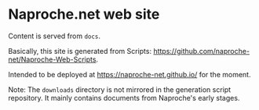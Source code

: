 # Naproche.net web site

Content is served from `docs`.

Basically, this site is generated from Scripts: <https://github.com/naproche-net/Naproche-Web-Scripts>.

Intended to be deployed at <https://naproche-net.github.io/> for the moment.

Note: The `downloads` directory is not mirrored in the generation script repository. It mainly contains documents from Naproche's early stages.
